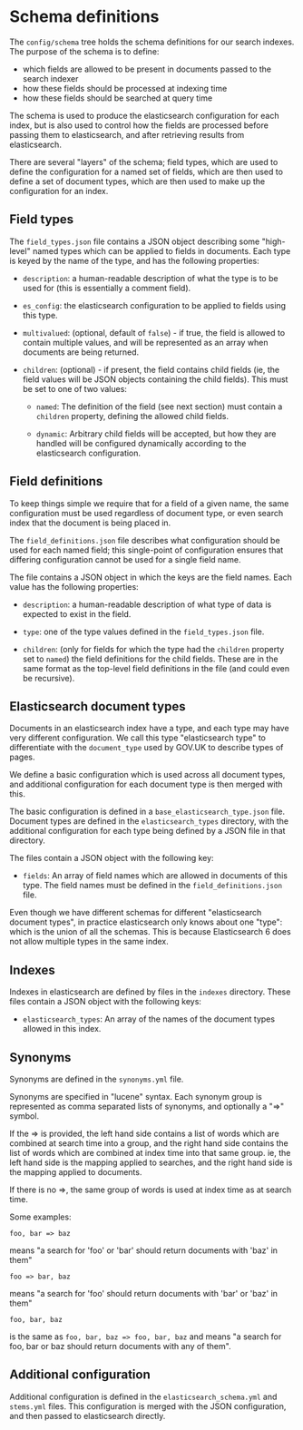 # Schema definitions

The `config/schema` tree holds the schema definitions for our search indexes.
The purpose of the schema is to define:

 - which fields are allowed to be present in documents passed to the search
   indexer
 - how these fields should be processed at indexing time
 - how these fields should be searched at query time

The schema is used to produce the elasticsearch configuration for each index,
but is also used to control how the fields are processed before passing them to
elasticsearch, and after retrieving results from elasticsearch.

There are several "layers" of the schema; field types, which are used to define
the configuration for a named set of fields, which are then used to define a
set of document types, which are then used to make up the configuration for an
index.

## Field types

The `field_types.json` file contains a JSON object describing some "high-level"
named types which can be applied to fields in documents.  Each type is keyed by
the name of the type, and has the following properties:

 - `description`: a human-readable description of what the type is to be used
   for (this is essentially a comment field).

 - `es_config`: the elasticsearch configuration to be applied to fields using
   this type.

 - `multivalued`: (optional, default of `false`) - if true, the field is
   allowed to contain multiple values, and will be represented as an array when
   documents are being returned.

 - `children`: (optional) - if present, the field contains child fields (ie,
   the field values will be JSON objects containing the child fields).  This
   must be set to one of two values:

   - `named`: The definition of the field (see next section) must contain a
     `children` property, defining the allowed child fields.

   - `dynamic`: Arbitrary child fields will be accepted, but how they are
     handled will be configured dynamically according to the elasticsearch
     configuration.

## Field definitions

To keep things simple we require that for a field of a given name, the same
configuration must be used regardless of document type, or even search index
that the document is being placed in.

The `field_definitions.json` file describes what configuration should be used
for each named field; this single-point of configuration ensures that differing
configuration cannot be used for a single field name.

The file contains a JSON object in which the keys are the field names.  Each
value has the following properties:

 - `description`: a human-readable description of what type of data is expected
   to exist in the field.

 - `type`: one of the type values defined in the `field_types.json` file.

 - `children`: (only for fields for which the type had the `children` property
   set to `named`) the field definitions for the child fields.  These are in
   the same format as the top-level field definitions in the file (and could
   even be recursive).

## Elasticsearch document types

Documents in an elasticsearch index have a type, and each type may have very
different configuration. We call this type "elasticsearch type" to differentiate
with the `document_type` used by GOV.UK to describe types of pages.

We define a  basic configuration which is used across all document types, and
additional configuration for each document type is then merged with this.

The basic configuration is defined in a `base_elasticsearch_type.json` file.
Document types are defined in the `elasticsearch_types` directory, with the
additional configuration for each type being defined by a JSON file in that
directory.

The files contain a JSON object with the following key:

 - `fields`: An array of field names which are allowed in documents of this
   type.  The field names must be defined in the `field_definitions.json` file.

Even though we have different schemas for different "elasticsearch
document types", in practice elasticsearch only knows about one
"type": which is the union of all the schemas.  This is because
Elasticsearch 6 does not allow multiple types in the same index.

## Indexes

Indexes in elasticsearch are defined by files in the `indexes` directory.
These files contain a JSON object with the following keys:

 - `elasticsearch_types`: An array of the names of the document types allowed in this index.

## Synonyms

Synonyms are defined in the `synonyms.yml` file.

Synonyms are specified in "lucene" syntax.  Each synonym group is represented
as comma separated lists of synonyms, and optionally a "=>" symbol.

If the => is provided, the left hand side contains a list of words which are
combined at search time into a group, and the right hand side contains the list
of words which are combined at index time into that same group.  ie, the left
hand side is the mapping applied to searches, and the right hand side is the
mapping applied to documents.

If there is no =>, the same group of words is used at index time as at
search time.

Some examples:

    foo, bar => baz

means "a search for 'foo' or 'bar' should return documents with 'baz' in them"

    foo => bar, baz

means "a search for 'foo' should return documents with 'bar' or 'baz' in them"

    foo, bar, baz

is the same as `foo, bar, baz => foo, bar, baz` and means "a search for
foo, bar or baz should return documents with any of them".

## Additional configuration

Additional configuration is defined in the `elasticsearch_schema.yml` and
`stems.yml` files.  This configuration is merged with the JSON configuration,
and then passed to elasticsearch directly.

